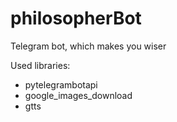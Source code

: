 # philosopherBot
Telegram bot, which makes you wiser

  Used libraries:
- pytelegrambotapi
- google_images_download
- gtts
